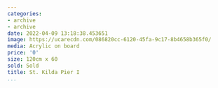 ```yaml
---
categories:
- archive
- archive
date: 2022-04-09 13:18:38.453651
image: https://ucarecdn.com/086820cc-6120-45fa-9c17-8b4658b365f0/
media: Acrylic on board
price: '0'
size: 120cm x 60
sold: Sold
title: St. Kilda Pier I
...
```

